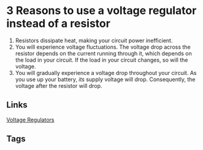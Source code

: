# 3 Reasons to use a voltage regulator instead of a resistor

1. Resistors dissipate heat, making your circuit power inefficient.  
2. You will experience voltage fluctuations. The voltage drop across the resistor depends on the current running through it, which depends on the load in your circuit. If the load in your circuit changes, so will the voltage.  
3. You will gradually experience a voltage drop throughout your circuit. As you use up your battery, *its* supply voltage will drop. Consequently, the voltage after the resistor will drop.

## Links
[Voltage Regulators](../202306170030/README.md)

## Tags
